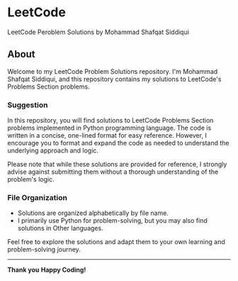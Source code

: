 # LeetCode
LeetCode Peroblem Solutions by Mohammad Shafqat Siddiqui

## About
Welcome to my LeetCode Problem Solutions repository. I'm Mohammad Shafqat Siddiqui, and this repository contains my solutions to LeetCode's Problems Section problems.

### Suggestion
In this repository, you will find solutions to LeetCode Problems Section problems implemented in Python programming language. The code is written in a concise, one-lined format for easy reference. However, I encourage you to format and expand the code as needed to understand the underlying approach and logic.

Please note that while these solutions are provided for reference, I strongly advise against submitting them without a thorough understanding of the problem's logic.

### File Organization
* Solutions are organized alphabetically by file name.
* I primarily use Python for problem-solving, but you may also find solutions in Other languages.

Feel free to explore the solutions and adapt them to your own learning and problem-solving journey.

---
**Thank you**
**Happy Coding!**
